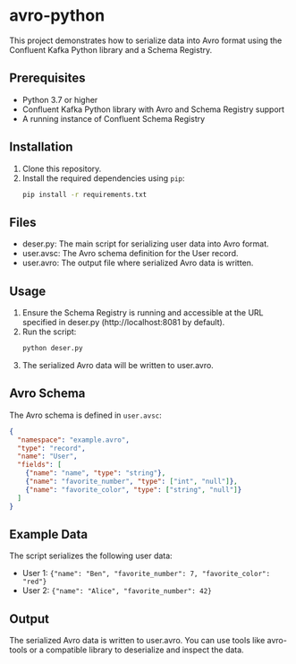 # avro-python

This project demonstrates how to serialize data into Avro format using the Confluent Kafka Python library and a Schema Registry.

## Prerequisites

- Python 3.7 or higher
- Confluent Kafka Python library with Avro and Schema Registry support
- A running instance of Confluent Schema Registry

## Installation

1. Clone this repository.
2. Install the required dependencies using `pip`:
   ```bash
   pip install -r requirements.txt
   ```

## Files

- deser.py: The main script for serializing user data into Avro format.
- user.avsc: The Avro schema definition for the User record.
- user.avro: The output file where serialized Avro data is written.

## Usage

1. Ensure the Schema Registry is running and accessible at the URL specified in deser.py (http://localhost:8081 by default).
2. Run the script:
    ```bash
    python deser.py
    ```
3. The serialized Avro data will be written to user.avro.

## Avro Schema

The Avro schema is defined in `user.avsc`:

```json
{
  "namespace": "example.avro",
  "type": "record",
  "name": "User",
  "fields": [
    {"name": "name", "type": "string"},
    {"name": "favorite_number", "type": ["int", "null"]},
    {"name": "favorite_color", "type": ["string", "null"]}
  ]
}
```

## Example Data

The script serializes the following user data:

- User 1: `{"name": "Ben", "favorite_number": 7, "favorite_color": "red"}`
- User 2: `{"name": "Alice", "favorite_number": 42}`

## Output

The serialized Avro data is written to user.avro. You can use tools like avro-tools or a compatible library to deserialize and inspect the data.
